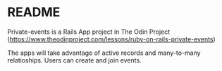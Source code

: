 # README

Private-events is a Rails App project in The Odin Project (https://www.theodinproject.com/lessons/ruby-on-rails-private-events)

The apps will take advantage of active records and many-to-many relatioships. Users can create and join events.